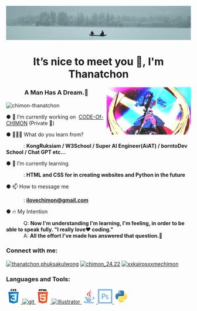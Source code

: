 ![image](/Image/pexelsIqbal.jpg)
<h1 align="center">It’s nice to meet you 👋, I'm Thanatchon</h1>
<img align="right" src="/Image/Chimon~~.gif" width="230px">
<h3 align="center">A Man Has A Dream.🌙</h3>

<p align="left"> <img src="https://komarev.com/ghpvc/?username=chimon-thanatchon&label=Profile%20views&color=0e75b6&style=flat" alt="chimon-thanatchon" /> </p>

  ● 🔭 I’m currently working on &nbsp;[CODE-Of-CHIMON](https://github.com/CHIMON-Thanatchon/CODE-Of-CHIMON) (Private 💌)  

  ● 🧑🏽‍💻 What do you learn from?   
  
  &nbsp;&nbsp;&nbsp;&nbsp;&nbsp;&nbsp;&nbsp;&nbsp;&nbsp;&nbsp;&nbsp;&nbsp;: **KongRuksiam / W3School / Super AI Engineer(AiAT) / borntoDev School / Chat GPT etc...**

  ● 🌱 I’m currently learning   
  
  &nbsp;&nbsp;&nbsp;&nbsp;&nbsp;&nbsp;&nbsp;&nbsp;&nbsp;&nbsp;&nbsp;&nbsp;: **HTML and CSS for in creating websites and Python in the future**

  ● 📫 How to message me   
  
  &nbsp;&nbsp;&nbsp;&nbsp;&nbsp;&nbsp;&nbsp;&nbsp;&nbsp;&nbsp;&nbsp;&nbsp;: **ilovechimon@gmail.com**

  ● 🔥 My Intention   
  
  &nbsp;&nbsp;&nbsp;&nbsp;&nbsp;&nbsp;&nbsp;&nbsp;&nbsp;&nbsp;&nbsp;&nbsp;Q: **Now I'm understanding I'm learning, I'm feeling, in order to be able to speak fully. "I really love❤️ coding."**    
  &nbsp;&nbsp;&nbsp;&nbsp;&nbsp;&nbsp;&nbsp;&nbsp;&nbsp;&nbsp;&nbsp;&nbsp;A: **All the effort I've made has answered that question.🌙**

<h3 align="left">Connect with me:</h3>
<p align="left">
<a href="https://fb.com/thanatchon.phuksakulwong" target="blank"><img align="center" src="https://raw.githubusercontent.com/rahuldkjain/github-profile-readme-generator/master/src/images/icons/Social/facebook.svg" alt="thanatchon phuksakulwong" height="30" width="40" /></a>
<a href="https://instagram.com/chimon_24.22" target="blank"><img align="center" src="https://raw.githubusercontent.com/rahuldkjain/github-profile-readme-generator/master/src/images/icons/Social/instagram.svg" alt="chimon_24.22" height="30" width="40" /></a>
<a href="https://discord.gg/xxkairosxxmechimon" target="blank"><img align="center" src="https://raw.githubusercontent.com/rahuldkjain/github-profile-readme-generator/master/src/images/icons/Social/discord.svg" alt="xxkairosxxmechimon" height="30" width="40" /></a>
</p>

<h3 align="left">Languages and Tools:</h3>
<p align="left"> <a href="https://www.w3schools.com/css/" target="_blank" rel="noreferrer"> <img src="https://raw.githubusercontent.com/devicons/devicon/master/icons/css3/css3-original-wordmark.svg" alt="css3" width="40" height="40"/> </a> <a href="https://git-scm.com/" target="_blank" rel="noreferrer"> <img src="https://www.vectorlogo.zone/logos/git-scm/git-scm-icon.svg" alt="git" width="40" height="40"/> </a> <a href="https://www.w3.org/html/" target="_blank" rel="noreferrer"> <img src="https://raw.githubusercontent.com/devicons/devicon/master/icons/html5/html5-original-wordmark.svg" alt="html5" width="40" height="40"/> </a> <a href="https://www.adobe.com/in/products/illustrator.html" target="_blank" rel="noreferrer"> <img src="https://www.vectorlogo.zone/logos/adobe_illustrator/adobe_illustrator-icon.svg" alt="illustrator" width="40" height="40"/> </a> <a href="https://www.java.com" target="_blank" rel="noreferrer"> <img src="https://raw.githubusercontent.com/devicons/devicon/master/icons/java/java-original.svg" alt="java" width="40" height="40"/> </a> <a href="https://www.photoshop.com/en" target="_blank" rel="noreferrer"> <img src="https://raw.githubusercontent.com/devicons/devicon/master/icons/photoshop/photoshop-line.svg" alt="photoshop" width="40" height="40"/> </a> <a href="https://www.python.org" target="_blank" rel="noreferrer"> <img src="https://raw.githubusercontent.com/devicons/devicon/master/icons/python/python-original.svg" alt="python" width="40" height="40"/> </a> </p>

